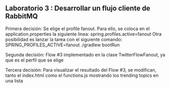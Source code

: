 ## Laboratorio 3 : Desarrollar un flujo cliente de RabbitMQ


Primera decisión: Se elige el profile fanout. Para ello, se coloca en el application.properties la siguiente línea:
                  spring.profiles.active=fanout
                  Otra posibilidad es lanzar la tarea con el siguiente comando:
                  SPRING_PROFILES_ACTIVE=fanout ./gradlew bootRun

Segunda decisión: Flow #3 implementado en la clase TwitterFlowFanout, ya que es el perfil que se elige

Tercera decisión: Para visualizar el resultado del Flow #3, se modifican, tanto el index.html como el functions.js
                  mostrando los trending topics en una lista


